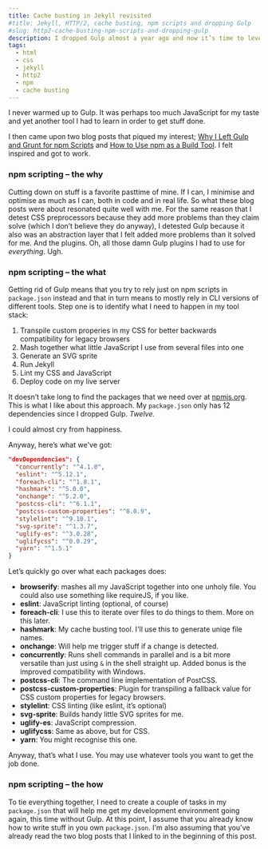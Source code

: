 ```yaml
---
title: Cache busting in Jekyll revisited
#title: Jekyll, HTTP/2, cache busting, npm scripts and dropping Gulp
#slug: http2-cache-busting-npm-scripts-and-dropping-gulp
description: I dropped Gulp almost a year ago and now it’s time to leverage the benefits of HTTP/2 as well! Also, some Jekyll twiddling and NPM scripting.
tags:
  - html
  - css
  - jekyll
  - http2
  - npm
  - cache busting
---
```


I never warmed up to Gulp. It was perhaps too much JavaScript for my taste and yet another tool I had to learn in order to get stuff done.

I then came upon two blog posts that piqued my interest; [Why I Left Gulp and Grunt for npm Scripts](https://medium.freecodecamp.org/why-i-left-gulp-and-grunt-for-npm-scripts-3d6853dd22b8) and [How to Use npm as a Build Tool](https://www.keithcirkel.co.uk/how-to-use-npm-as-a-build-tool/). I felt inspired and got to work.

### npm scripting – the why

Cutting down on stuff is a favorite pasttime of mine. If I can, I minimise and optimise as much as I can, both in code and in real life. So what these blog posts were about resonated quite well with me. For the same reason that I detest CSS preprocessors because they add more problems than they claim solve (which I don’t believe they do anyway), I detested Gulp because it also was an abstraction layer that I felt added more problems than it solved for me. And the plugins. Oh, all those damn Gulp plugins I had to use for _everything_. Ugh.

### npm scripting – the what

Getting rid of Gulp means that you try to rely just on npm scripts in `package.json` instead and that in turn means to mostly rely in CLI versions of different tools. Step one is to identify what I need to happen in my tool stack:

1. Transpile custom properies in my CSS for better backwards compatibility for legacy browsers
2. Mash together what little JavaScript I use from several files into one
3. Generate an SVG sprite
4. Run Jekyll
5. Lint my CSS and JavaScript
6. Deploy code on my live server

It doesn’t take long to find the packages that we need over at [npmjs.org](https://www.npmjs.com). This is what I like about this approach. My `package.json` only has 12 dependencies since I dropped Gulp. *Twelve.*

I could almost cry from happiness.

Anyway, here’s what we've got:

```json
"devDependencies": {
  "concurrently": "^4.1.0",
  "eslint": "^5.12.1",
  "foreach-cli": "^1.8.1",
  "hashmark": "^5.0.0",
  "onchange": "^5.2.0",
  "postcss-cli": "^6.1.1",
  "postcss-custom-properties": "^8.0.9",
  "stylelint": "^9.10.1",
  "svg-sprite": "^1.3.7",
  "uglify-es": "^3.0.28",
  "uglifycss": "^0.0.29",
  "yarn": "^1.5.1"
}
```

Let’s quickly go over what each packages does:

* **browserify**: mashes all my JavaScript together into one unholy file. You could also use something like requireJS, if you like.
* **eslint**: JavaScript linting (optional, of course)
* **foreach-cli**: I use this to iterate over files to do things to them. More on this later.
* **hashmark**: My cache busting tool. I'll use this to generate uniqe file names.
* **onchange**: Will help me trigger stuff if a change is detected.
* **concurrently**: Runs shell commands in parallel and is a bit more versatile than just using `&` in the shell straight up. Added bonus is the improved compatibility with Windows.
* **postcss-cli**: The command line implementation of PostCSS.
* **postcss-custom-properties**: Plugin for transpiling a fallback value for CSS custom properties for legacy browsers.
* **stylelint**: CSS linting (like eslint, it’s optional)
* **svg-sprite**: Builds handy little SVG sprites for me.
* **uglify-es**: JavaScript compression.
* **uglifycss**: Same as above, but for CSS.
* **yarn**: You might recognise this one.

Anyway, that’s what I use. You may use whatever tools you want to get the job done.

### npm scripting – the how

To tie everything together, I need to create a couple of tasks in my `package.json` that will help me get my development environment going again, this time without Gulp. At this point, I assume that you already know how to write stuff in you own `package.json`. I'm also assuming that you’ve already read the two blog posts that I linked to in the beginning of this post.
